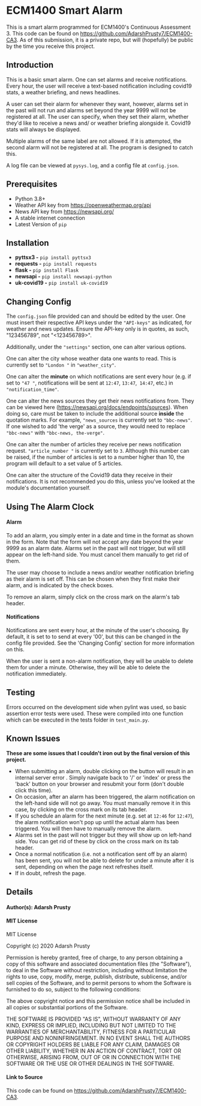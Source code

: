 # ECM1400 Smart Alarm

This is a smart alarm programmed for ECM1400's Continuous Assessment 3. This code can be found on
https://github.com/AdarshPrusty7/ECM1400-CA3. As of this submission, it is a private repo, but will
(hopefully) be public by the time you receive this project.

## Introduction
This is a basic smart alarm. One can set alarms and receive notifications. Every hour, the user
 will receive a text-based notification including covid19 stats, a weather briefing, and news
  headlines. 
  
A user can set their alarm for whenever they want, however, alarms set in the past
will not run and alarms set beyond the year 9999 will not be registered at all. The user can
specify, when they set their alarm, whether they'd like to receive a news and/ or weather
briefing alongside it. Covid19 stats will always be displayed. 
     
Multiple alarms of the same label are not allowed. If it is attempted, the second alarm will not
 be registered at all. The program is designed to catch this.

A log file can be viewed at `pysys.log`, and a config file at `config.json`.

## Prerequisites

- Python 3.8+
- Weather API key from https://openweathermap.org/api
- News API key from https://newsapi.org/
- A stable internet connection
- Latest Version of `pip`

## Installation

- **pyttsx3 -** `pip install pyttsx3`
- **requests -**  `pip install requests`
- **flask -** `pip install Flask`
- **newsapi -** `pip install newsapi-python`
- **uk-covid19 -** `pip install uk-covid19`

## Changing Config
The `config.json` file provided can and should be edited by the user. One must insert their
 respective API keys under the `"API-keys"` as indicated, for weather and news updates.
 Ensure the API-key only is in quotes, as such, "123456789", not "<123456789>".
 
 Additionally, under the `"settings"` section, one can alter various options. 
 
 One can alter the city whose weather data one wants to read. This is currently set to `"London
 "` in `"weather_city"`. 
 
 One can alter the **minute** on which notifications are sent every hour (e.g. if set to `"47
 "`, notifications will be sent at `12:47`, `13:47`,` 14:47`, etc.) in `"notification_time"`.
 
 One can alter the news sources they get their news notifications from. They can be viewed here
  (https://newsapi.org/docs/endpoints/sources). When doing so, care must be taken to include the
   additional source **inside** the quotation marks. For example, `"news_sources` is currently
    set to `"bbc-news"`. If one wished to add 'the verge' as a source, they would need to replace
     `"bbc-news"` with `"bbc-news, the-verge"`.
     
One can alter the number of articles they receive per news notification request. `"article_number
"` is currently set to `3`. Although this number can be raised, if the number of articles is set
 to a number higher than 10, the program will default to a set value of 5 articles.
 
One can alter the structure of the Covid19 data they receive in their notifications. It is not
 recommended you do this, unless you've looked at the module's documentation yourself.
 
 ## Using The Alarm Clock
 #### Alarm
 To add an alarm, you simply enter in a date and time in the format as shown in the form. Note that 
 the form will not accept any date beyond the year 9999 as an alarm date. Alarms set in the past 
 will not trigger, but will still appear on the left-hand side. You must cancel them manually to get
  rid of them.
 
 The user may choose to include a news and/or weather notification briefing as their alarm is set 
 off. This can be chosen when they first make their alarm, and is indicated by the check boxes.
 
 To remove an alarm, simply click on the cross mark on the alarm's tab header.
 
 #### Notifications
 Notifications are sent every hour, at the minute of the user's choosing. By default, it is set to 
 to send at every '00', but this can be changed in the config file provided. See the 'Changing Config'
 section for more information on this.
 
 When the user is sent a non-alarm notification, they will be unable to delete them for under a minute. 
 Otherwise, they will be able to delete the notification immediately.  

## Testing
Errors occurred on the development side when pylint was used, so basic assertion error tests were 
used. These were compiled into one function which can be executed in the tests folder in
`test_main.py`.
 
 
 
## Known Issues
**These are some issues that I couldn't iron out by the final version of this project.**

- When submitting an alarm, double clicking on the button will result in an internal server error
. Simply navigate back to '/' or 'index' or press the 'back' button on your browser and resubmit
 your form (don't double click this time).
- On occasion, after an alarm has been triggered, the alarm notification on the left-hand side
  will not go away. You must manually remove it in this case, by clicking on the cross mark on
   its tab header.
- If you schedule an alarm for the next minute (e.g. set at `12:46` for `12:47`), the alarm
 notification won't pop up until the actual alarm has been triggered. You will then have to
  manually remove the alarm.
- Alarms set in the past will not trigger but they will show up on left-hand side. You can get
 rid of these by click on the cross mark on its tab header.
- Once a normal notification (i.e. not a notification sent off by an alarm) has been sent, you
 will not be able to delete for under a minute after it is sent, depending on when the page next
  refreshes itself.
- If in doubt, refresh the page.


## Details

#### Author(s): Adarsh Prusty

#### MIT License

MIT License

Copyright (c) 2020 Adarsh Prusty

Permission is hereby granted, free of charge, to any person obtaining a copy
of this software and associated documentation files (the "Software"), to deal
in the Software without restriction, including without limitation the rights
to use, copy, modify, merge, publish, distribute, sublicense, and/or sell
copies of the Software, and to permit persons to whom the Software is
furnished to do so, subject to the following conditions:

The above copyright notice and this permission notice shall be included in all
copies or substantial portions of the Software.

THE SOFTWARE IS PROVIDED "AS IS", WITHOUT WARRANTY OF ANY KIND, EXPRESS OR
IMPLIED, INCLUDING BUT NOT LIMITED TO THE WARRANTIES OF MERCHANTABILITY,
FITNESS FOR A PARTICULAR PURPOSE AND NONINFRINGEMENT. IN NO EVENT SHALL THE
AUTHORS OR COPYRIGHT HOLDERS BE LIABLE FOR ANY CLAIM, DAMAGES OR OTHER
LIABILITY, WHETHER IN AN ACTION OF CONTRACT, TORT OR OTHERWISE, ARISING FROM,
OUT OF OR IN CONNECTION WITH THE SOFTWARE OR THE USE OR OTHER DEALINGS IN THE
SOFTWARE.

#### Link to Source

This code can be found on
https://github.com/AdarshPrusty7/ECM1400-CA3. 
